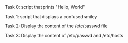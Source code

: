 Task 0: script that prints "Hello, World"

Task 1: script that displays a confused smiley

Task 2: Display the content of the /etc/passwd file

Task 3: Display the content of /etc/passwd and /etc/hosts 
